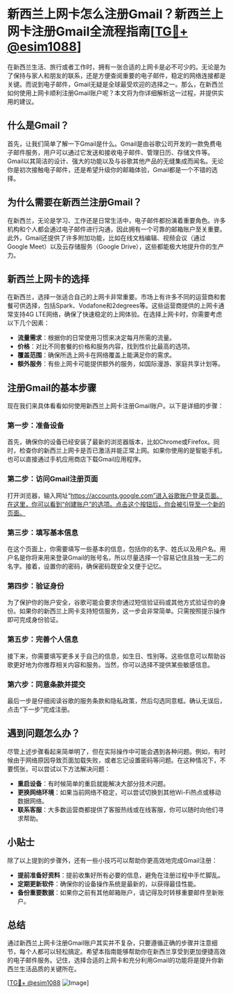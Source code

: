 # 新西兰上网卡怎么注册Gmail？新西兰上网卡注册Gmail全流程指南[[TG💪+ @esim1088](https://t.me/s/esim1088)]

在新西兰生活、旅行或者工作时，拥有一张合适的上网卡是必不可少的。无论是为了保持与家人和朋友的联系，还是方便查阅重要的电子邮件，稳定的网络连接都是关键。而说到电子邮件，Gmail无疑是全球最受欢迎的选择之一。那么，在新西兰如何使用上网卡顺利注册Gmail账户呢？本文将为你详细解析这一过程，并提供实用的建议。

## 什么是Gmail？

首先，让我们简单了解一下Gmail是什么。Gmail是由谷歌公司开发的一款免费电子邮件服务，用户可以通过它发送和接收电子邮件、管理日历、存储文件等。Gmail以其简洁的设计、强大的功能以及与谷歌其他产品的无缝集成而闻名。无论你是初次接触电子邮件，还是希望升级你的邮箱体验，Gmail都是一个不错的选择。

## 为什么需要在新西兰注册Gmail？

在新西兰，无论是学习、工作还是日常生活中，电子邮件都扮演着重要角色。许多机构和个人都会通过电子邮件进行沟通，因此拥有一个可靠的邮箱账户至关重要。此外，Gmail还提供了许多附加功能，比如在线文档编辑、视频会议（通过Google Meet）以及云存储服务（Google Drive），这些都能极大地提升你的生产力。

## 新西兰上网卡的选择

在新西兰，选择一张适合自己的上网卡非常重要。市场上有许多不同的运营商和套餐可供选择，包括Spark、Vodafone和2degrees等。这些运营商提供的上网卡通常支持4G LTE网络，确保了快速稳定的上网体验。在选择上网卡时，你需要考虑以下几个因素：

- **流量需求**：根据你的日常使用习惯来决定每月所需的流量。
- **价格**：对比不同套餐的价格和服务内容，找到性价比最高的选项。
- **覆盖范围**：确保所选上网卡在网络覆盖上能满足你的需求。
- **额外服务**：有些上网卡可能提供额外的服务，如国际漫游、家庭共享计划等。

## 注册Gmail的基本步骤

现在我们来具体看看如何使用新西兰上网卡注册Gmail账户。以下是详细的步骤：

### 第一步：准备设备

首先，确保你的设备已经安装了最新的浏览器版本，比如Chrome或Firefox。同时，检查你的新西兰上网卡是否已激活并能正常上网。如果你使用的是智能手机，也可以直接通过手机应用商店下载Gmail应用程序。

### 第二步：访问Gmail注册页面

打开浏览器，输入网址“https://accounts.google.com”进入谷歌账户登录页面。在这里，你可以看到“创建账户”的选项。点击这个按钮后，你会被引导至一个新的页面。

### 第三步：填写基本信息

在这个页面上，你需要填写一些基本的信息，包括你的名字、姓氏以及用户名。用户名是你将来用来登录Gmail的账号名，所以尽量选择一个容易记住且独一无二的名字。接着，设置你的密码，确保密码既安全又便于记忆。

### 第四步：验证身份

为了保护你的账户安全，谷歌可能会要求你通过短信验证码或其他方式验证你的身份。如果你的新西兰上网卡支持短信服务，这一步会非常简单。只需按照提示操作即可完成身份验证。

### 第五步：完善个人信息

接下来，你需要填写更多关于自己的信息，如生日、性别等。这些信息可以帮助谷歌更好地为你推荐相关内容和服务。当然，你可以选择不提供某些敏感信息。

### 第六步：同意条款并提交

最后一步是仔细阅读谷歌的服务条款和隐私政策，然后勾选同意框。确认无误后，点击“下一步”完成注册。

## 遇到问题怎么办？

尽管上述步骤看起来简单明了，但在实际操作中可能会遇到各种问题。例如，有时候由于网络原因导致页面加载失败，或者忘记设置密码等问题。在这种情况下，不要慌张，可以尝试以下方法解决问题：

- **重启设备**：有时候简单的重启就能解决大部分技术问题。
- **更换网络环境**：如果当前网络不稳定，可以尝试切换到其他Wi-Fi热点或移动数据网络。
- **联系客服**：大多数运营商都提供了客服热线或在线客服，你可以随时向他们寻求帮助。

## 小贴士

除了以上提到的步骤外，还有一些小技巧可以帮助你更高效地完成Gmail注册：

- **提前准备好资料**：提前收集好所有必要的信息，避免在注册过程中手忙脚乱。
- **定期更新软件**：确保你的设备操作系统是最新的，以获得最佳性能。
- **备份重要数据**：如果你之前有其他邮箱账户，请记得及时转移重要邮件至新账户。

## 总结

通过新西兰上网卡注册Gmail账户其实并不复杂，只要遵循正确的步骤并注意细节，每个人都可以轻松搞定。希望本指南能够帮助你在新西兰享受到更加便捷高效的电子邮件服务。记住，选择合适的上网卡和充分利用Gmail的功能将是提升你新西兰生活品质的关键所在。

[[TG💪+ @esim1088](https://t.me/s/esim1088) ![Image](https://i.postimg.cc/4NQfJmqS/Snipaste-2025-05-13-00-14-12.png)]